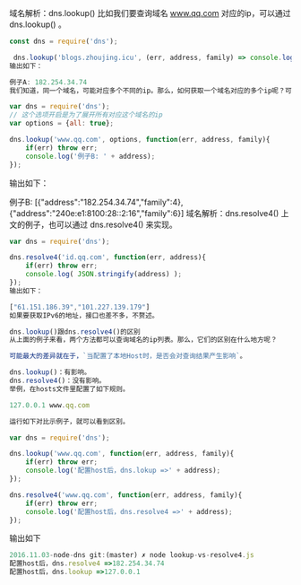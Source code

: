 域名解析：dns.lookup()
比如我们要查询域名 www.qq.com 对应的ip，可以通过 dns.lookup() 。

```js
const dns = require('dns');

 dns.lookup('blogs.zhoujing.icu', (err, address, family) => console.log(address))
输出如下：

例子A: 182.254.34.74
我们知道，同一个域名，可能对应多个不同的ip。那么，如何获取一个域名对应的多个ip呢？可以这样。

var dns = require('dns');
// 这个选项开启是为了展开所有对应这个域名的ip
var options = {all: true};

dns.lookup('www.qq.com', options, function(err, address, family){
    if(err) throw err;
    console.log('例子B: ' + address);
});
```
输出如下：

例子B: [{"address":"182.254.34.74","family":4},{"address":"240e:e1:8100:28::2:16","family":6}]
域名解析：dns.resolve4()
上文的例子，也可以通过 dns.resolve4() 来实现。
```js
var dns = require('dns');

dns.resolve4('id.qq.com', function(err, address){
    if(err) throw err;
    console.log( JSON.stringify(address) );
});
输出如下：

["61.151.186.39","101.227.139.179"]
如果要获取IPv6的地址，接口也差不多，不赘述。

dns.lookup()跟dns.resolve4()的区别
从上面的例子来看，两个方法都可以查询域名的ip列表。那么，它们的区别在什么地方呢？

可能最大的差异就在于，`当配置了本地Host时，是否会对查询结果产生影响`。

dns.lookup()：有影响。
dns.resolve4()：没有影响。
举例，在hosts文件里配置了如下规则。

127.0.0.1 www.qq.com

运行如下对比示例子，就可以看到区别。

var dns = require('dns');

dns.lookup('www.qq.com', function(err, address, family){
    if(err) throw err;
    console.log('配置host后，dns.lokup =>' + address);
});

dns.resolve4('www.qq.com', function(err, address, family){
    if(err) throw err;
    console.log('配置host后，dns.resolve4 =>' + address);
});
```
输出如下
```js
2016.11.03-node-dns git:(master) ✗ node lookup-vs-resolve4.js 
配置host后，dns.resolve4 =>182.254.34.74
配置host后，dns.lookup =>127.0.0.1
```